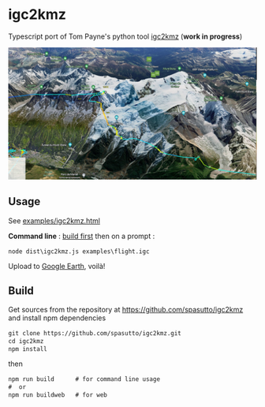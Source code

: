 # igc2kmz
Typescript port of Tom Payne's python tool [igc2kmz](https://github.com/twpayne/igc2kmz) (**work in progress**)

[![Visualisation example](doc/output_MtBlanc.jpg?raw=true)](doc/output_MtBlanc.jpg?raw=true)

## Usage
See [examples/igc2kmz.html](examples/igc2kmz.html)

**Command line** : [build first](#build) then on a prompt :
```
node dist\igc2kmz.js examples\flight.igc
```
Upload to [Google Earth](https://earth.google.com/web/), voilà!

## Build
Get sources from the repository at https://github.com/spasutto/igc2kmz and install npm dependencies
```
git clone https://github.com/spasutto/igc2kmz.git
cd igc2kmz
npm install
```
then
```
npm run build      # for command line usage
#  or
npm run buildweb   # for web
```
